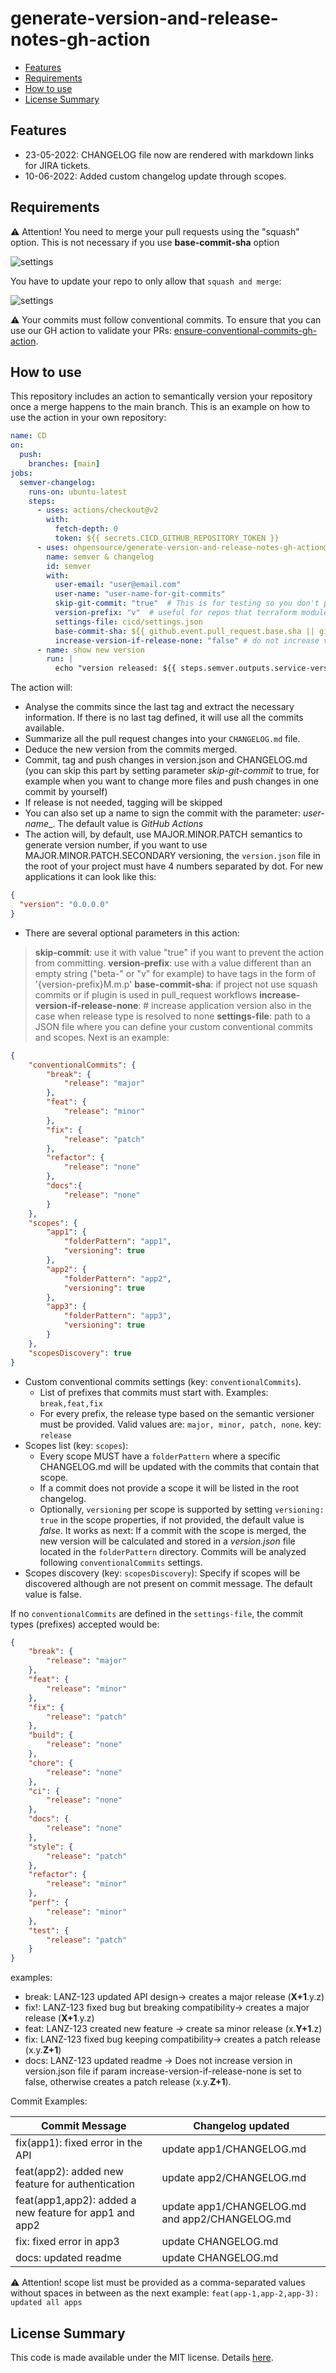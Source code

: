 # generate-version-and-release-notes-gh-action

- [Features](#features)
- [Requirements](#requirements)
- [How to use](#how-to-use)
- [License Summary](#license-summary)

## Features

- 23-05-2022: CHANGELOG file now are rendered with markdown links for JIRA tickets.
- 10-06-2022: Added custom changelog update through scopes.

## Requirements

:warning: Attention! You need to merge your pull requests using the "squash" option. This is not necessary if you use **base-commit-sha** option

![settings](docs/how_to_merge_prs.png)

You have to update your repo to only allow that `squash and merge`:

![settings](docs/gh_repo_merge_settings.png)

:warning: Your commits must follow conventional commits. To ensure that you can use our GH action to validate your PRs: [ensure-conventional-commits-gh-action](https://github.com/ohpensource/ensure-conventional-commits-gh-action/).

## How to use

This repository includes an action to semantically version your repository once a merge happens to the main branch. This is an example on how to use the action in your own repository:

```yaml
name: CD
on:
  push:
    branches: [main]
jobs:
  semver-changelog:
    runs-on: ubuntu-latest
    steps:
      - uses: actions/checkout@v2
        with:
          fetch-depth: 0
          token: ${{ secrets.CICD_GITHUB_REPOSITORY_TOKEN }}
      - uses: ohpensource/generate-version-and-release-notes-gh-action@v1.0.0
        name: semver & changelog
        id: semver
        with:
          user-email: "user@email.com"
          user-name: "user-name-for-git-commits"
          skip-git-commit: "true"  # This is for testing so you don't pollute your git history. Default value is false.
          version-prefix: "v"  # useful for repos that terraform modules where the versions are like "v0.2.4".
          settings-file: cicd/settings.json
          base-commit-sha: ${{ github.event.pull_request.base.sha || github.event.before }} # if project not use squash commits
          increase-version-if-release-none: "false" # do not increase version if there are no application changes, default is true
      - name: show new version
        run: |
          echo "version released: ${{ steps.semver.outputs.service-version }}"
```

The action will:

- Analyse the commits since the last tag and extract the necessary information. If there is no last tag defined, it will use all the commits available.
- Summarize all the pull request changes into your `CHANGELOG.md` file.
- Deduce the new version from the commits merged.
- Commit, tag and push changes in version.json and CHANGELOG.md (you can skip this part by setting parameter _skip-git-commit_ to true, for example when you want to change more files and push changes in one commit by yourself)
- If release is not needed, tagging will be skipped
- You can also set up a name to sign the commit with the parameter: _user-name__. The default value is _GitHub Actions_
- The action will, by default, use MAJOR.MINOR.PATCH semantics to generate version number, if you want to use MAJOR.MINOR.PATCH.SECONDARY versioning, the `version.json` file in the root of your project must have 4 numbers separated by dot. For new applications it can look like this:

```json
{
  "version": "0.0.0.0"
}
```

- There are several optional parameters in this action:

> **skip-commit**: use it with value "true" if you want to prevent the action from committing.
> **version-prefix**: use with a value different than an empty string ("beta-" or "v" for example) to have tags in the form of '{version-prefix}M.m.p'
> **base-commit-sha**: if project not use squash commits or if plugin is used in pull_request workflows
> **increase-version-if-release-none**: # increase application version also in the case when release type is resolved to none
> **settings-file**: path to a JSON file where you can define your custom conventional commits and scopes. Next is an example:

```json
{
    "conventionalCommits": {
        "break": {
            "release": "major"
        },
        "feat": {
            "release": "minor"
        },
        "fix": {
            "release": "patch"
        },
        "refactor": {
            "release": "none"
        },
        "docs":{
            "release": "none"
        }
    },
    "scopes": {
        "app1": {
            "folderPattern": "app1",
            "versioning": true
        },
        "app2": {
            "folderPattern": "app2",
            "versioning": true
        },
        "app3": {
            "folderPattern": "app3",
            "versioning": true
        }
    },
    "scopesDiscovery": true
}
```

* Custom conventional commits settings (key: `conventionalCommits`).
  * List of prefixes that commits must start with. Examples: `break,feat,fix`
  * For every prefix, the release type based on the semantic versioner must be provided. Valid values are: `major, minor, patch, none`. key: `release`
* Scopes list (key: `scopes`):
  * Every scope MUST have a `folderPattern` where a specific CHANGELOG.md will be updated with the commits that contain that scope.
  * If a commit does not provide a scope it will be listed in the root changelog.
  * Optionally, `versioning` per scope is supported by setting `versioning: true` in the scope properties, if not provided, the default value is _false_. It works as next: If a commit with the scope is merged, the new version will be calculated and stored in a  _version.json_ file located in the `folderPattern` directory. Commits will be analyzed following `conventionalCommits` settings.
* Scopes discovery (key: `scopesDiscovery`): Specify if scopes will be discovered although are not present on commit message. The default value is false.

If no `conventionalCommits` are defined in the `settings-file`, the commit types (prefixes) accepted would be:

```json
{
    "break": {
        "release": "major"
    },
    "feat": {
        "release": "minor"
    },
    "fix": {
        "release": "patch"
    },
    "build": {
        "release": "none"
    },
    "chore": {
        "release": "none"
    },
    "ci": {
        "release": "none"
    },
    "docs": {
        "release": "none"
    },
    "style": {
        "release": "patch"
    },
    "refactor": {
        "release": "minor"
    },
    "perf": {
        "release": "minor"
    },
    "test": {
        "release": "patch"
    }
}
```

examples:

- break: LANZ-123 updated API design-> creates a major release (**X+1**.y.z)
- fix!: LANZ-123 fixed bug but breaking compatibility-> creates a major release (**X+1**.y.z)
- feat: LANZ-123 created new feature -> create sa minor release (x.**Y+1**.z)
- fix: LANZ-123 fixed bug keeping compatibility-> creates a patch release (x.y.**Z+1**)
- docs: LANZ-123 updated readme -> Does not increase version in version.json file if param increase-version-if-release-none is set to false, otherwise creates a patch release (x.y.**Z+1**).

Commit Examples:

| Commit Message                                         | Changelog updated                              |
| ------------------------------------------------------ | ---------------------------------------------- |
| fix(app1): fixed error in the API                      | update app1/CHANGELOG.md                       |
| feat(app2): added new feature for authentication       | update app2/CHANGELOG.md                       |
| feat(app1,app2): added a new feature for app1 and app2 | update app1/CHANGELOG.md and app2/CHANGELOG.md |
| fix: fixed error in app3                               | update CHANGELOG.md                            |
| docs: updated readme                                   | update CHANGELOG.md                            |

  :warning: Attention! scope list must be provided as a comma-separated values without spaces in between as the next example:  `feat(app-1,app-2,app-3): updated all apps`

## License Summary

This code is made available under the MIT license. Details [here](LICENSE).


